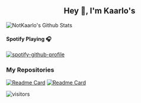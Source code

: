 <h2 align="center">Hey 👋, I'm Kaarlo's</h2>

![NotKaarlo's Github Stats](https://github-readme-stats.vercel.app/api?username=NotKaarlo&show_icons=true&hide_border=true)

#### Spotify Playing 🎧
[![spotify-github-profile](https://spotify-github-profile.vercel.app/api/view?uid=31s2z354j7562hqywailmy4ogil4&cover_image=true&theme=novatorem&bar_color=53b14f&bar_color_cover=false)](https://github.com/kittinan/spotify-github-profile)


### My Repositories
[![Readme Card](https://github-readme-stats.vercel.app/api/pin/?username=notkaarlo&repo=State-of-San-Andreas)](https://github.com/anuraghazra/github-readme-stats) [![Readme Card](https://github-readme-stats.vercel.app/api/pin/?username=notkaarlo&repo=Kaarlos)](https://github.com/anuraghazra/github-readme-stats)

![visitors](https://visitor-badge.laobi.icu/badge?page_id=NotKaarlo)
<!-- ![visitors](https://badges.pufler.dev/visits/NotKaarlo/NotKaarlo)
![Visitor Count](https://profile-counter.glitch.me/NotKaarlo/count.svg) -->
